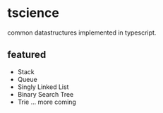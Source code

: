 # tscience

common datastructures implemented in typescript.

## featured

- Stack
- Queue
- Singly Linked List
- Binary Search Tree
- Trie
  ... more coming
